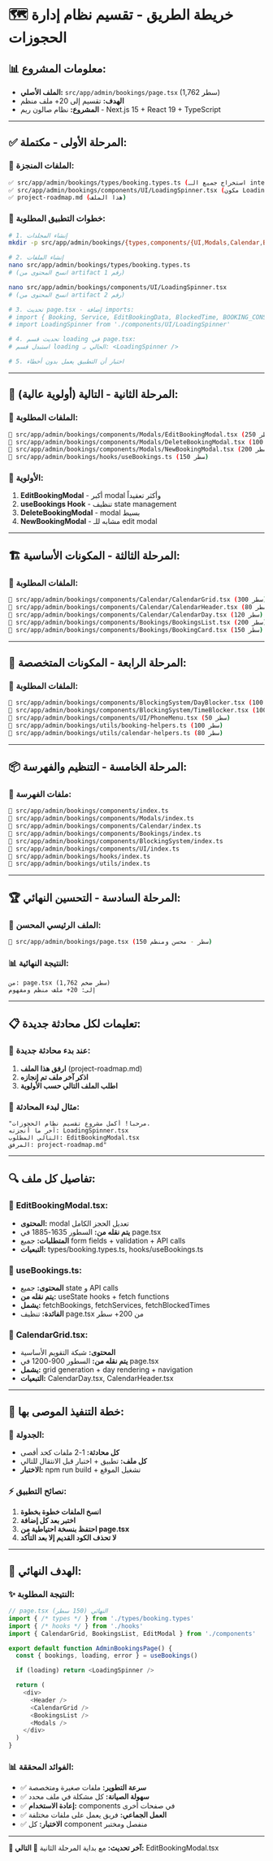 # 🗺️ خريطة الطريق - تقسيم نظام إدارة الحجوزات

## 📊 **معلومات المشروع:**

- **الملف الأصلي:** `src/app/admin/bookings/page.tsx` (1,762 سطر)
- **الهدف:** تقسيم إلى 20+ ملف منظم
- **المشروع:** نظام صالون ريم - Next.js 15 + React 19 + TypeScript

---

## ✅ **المرحلة الأولى - مكتملة:**

### 📁 **الملفات المنجزة:**

```bash
✅ src/app/admin/bookings/types/booking.types.ts (استخراج جميع الـ interfaces)
✅ src/app/admin/bookings/components/UI/LoadingSpinner.tsx (مكون Loading محسن)
✅ project-roadmap.md (هذا الملف)
```

### 🔧 **خطوات التطبيق المطلوبة:**

```bash
# 1. إنشاء المجلدات
mkdir -p src/app/admin/bookings/{types,components/{UI,Modals,Calendar,Bookings,BlockingSystem},hooks,utils}

# 2. إنشاء الملفات
nano src/app/admin/bookings/types/booking.types.ts
# (انسخ المحتوى من artifact رقم 1)

nano src/app/admin/bookings/components/UI/LoadingSpinner.tsx
# (انسخ المحتوى من artifact رقم 2)

# 3. تحديث page.tsx - إضافة imports:
# import { Booking, Service, EditBookingData, BlockedTime, BOOKING_CONSTANTS } from './types/booking.types'
# import LoadingSpinner from './components/UI/LoadingSpinner'

# 4. تحديث قسم loading في page.tsx:
# استبدل قسم loading الحالي بـ: <LoadingSpinner />

# 5. اختبار أن التطبيق يعمل بدون أخطاء
```

---

## 🎯 **المرحلة الثانية - التالية (أولوية عالية):**

### 📁 **الملفات المطلوبة:**

```bash
🔄 src/app/admin/bookings/components/Modals/EditBookingModal.tsx (250 سطر)
🔄 src/app/admin/bookings/components/Modals/DeleteBookingModal.tsx (100 سطر)
🔄 src/app/admin/bookings/components/Modals/NewBookingModal.tsx (200 سطر)
🔄 src/app/admin/bookings/hooks/useBookings.ts (150 سطر)
```

### 🎯 **الأولوية:**

1. **EditBookingModal** - أكبر modal وأكثر تعقيداً
2. **useBookings Hook** - تنظيف state management
3. **DeleteBookingModal** - modal بسيط
4. **NewBookingModal** - مشابه للـ edit modal

---

## 🏗️ **المرحلة الثالثة - المكونات الأساسية:**

### 📁 **الملفات المطلوبة:**

```bash
🔄 src/app/admin/bookings/components/Calendar/CalendarGrid.tsx (300 سطر)
🔄 src/app/admin/bookings/components/Calendar/CalendarHeader.tsx (80 سطر)
🔄 src/app/admin/bookings/components/Calendar/CalendarDay.tsx (120 سطر)
🔄 src/app/admin/bookings/components/Bookings/BookingsList.tsx (200 سطر)
🔄 src/app/admin/bookings/components/Bookings/BookingCard.tsx (150 سطر)
```

---

## 🔧 **المرحلة الرابعة - المكونات المتخصصة:**

### 📁 **الملفات المطلوبة:**

```bash
🔄 src/app/admin/bookings/components/BlockingSystem/DayBlocker.tsx (100 سطر)
🔄 src/app/admin/bookings/components/BlockingSystem/TimeBlocker.tsx (100 سطر)
🔄 src/app/admin/bookings/components/UI/PhoneMenu.tsx (50 سطر)
🔄 src/app/admin/bookings/utils/booking-helpers.ts (100 سطر)
🔄 src/app/admin/bookings/utils/calendar-helpers.ts (80 سطر)
```

---

## 📦 **المرحلة الخامسة - التنظيم والفهرسة:**

### 📁 **ملفات الفهرسة:**

```bash
🔄 src/app/admin/bookings/components/index.ts
🔄 src/app/admin/bookings/components/Modals/index.ts
🔄 src/app/admin/bookings/components/Calendar/index.ts
🔄 src/app/admin/bookings/components/Bookings/index.ts
🔄 src/app/admin/bookings/components/BlockingSystem/index.ts
🔄 src/app/admin/bookings/components/UI/index.ts
🔄 src/app/admin/bookings/hooks/index.ts
🔄 src/app/admin/bookings/utils/index.ts
```

---

## 🏆 **المرحلة السادسة - التحسين النهائي:**

### 📁 **الملف الرئيسي المحسن:**

```bash
🔄 src/app/admin/bookings/page.tsx (150 سطر - محسن ومنظم)
```

### 📊 **النتيجة النهائية:**

```
من: page.tsx (1,762 سطر ضخم)
إلى: 20+ ملف منظم ومفهوم
```

---

## 📋 **تعليمات لكل محادثة جديدة:**

### 🎯 **عند بدء محادثة جديدة:**

1. **ارفق هذا الملف** (project-roadmap.md)
2. **اذكر آخر ملف تم إنجازه**
3. **اطلب الملف التالي حسب الأولوية**

### 💬 **مثال لبدء المحادثة:**

```
"مرحباً! أكمل مشروع تقسيم نظام الحجوزات.
آخر ما أنجزته: LoadingSpinner.tsx
التالي المطلوب: EditBookingModal.tsx
المرفق: project-roadmap.md"
```

---

## 🔍 **تفاصيل كل ملف:**

### 📄 **EditBookingModal.tsx:**

- **المحتوى:** modal تعديل الحجز الكامل
- **يتم نقله من:** السطور 1635-1885 في page.tsx
- **المتطلبات:** جميع form fields + validation + API calls
- **التبعيات:** types/booking.types.ts, hooks/useBookings.ts

### 📄 **useBookings.ts:**

- **المحتوى:** جميع state و API calls
- **يتم نقله من:** useState hooks + fetch functions
- **يشمل:** fetchBookings, fetchServices, fetchBlockedTimes
- **الفائدة:** تنظيف page.tsx من 200+ سطر

### 📄 **CalendarGrid.tsx:**

- **المحتوى:** شبكة التقويم الأساسية
- **يتم نقله من:** السطور 900-1200 في page.tsx
- **يشمل:** grid generation + day rendering + navigation
- **التبعيات:** CalendarDay.tsx, CalendarHeader.tsx

---

## 🚀 **خطة التنفيذ الموصى بها:**

### 📅 **الجدولة:**

- **كل محادثة:** 1-2 ملفات كحد أقصى
- **كل ملف:** تطبيق + اختبار قبل الانتقال للتالي
- **الاختبار:** npm run build + تشغيل الموقع

### ⚡ **نصائح التطبيق:**

1. **انسخ الملفات خطوة بخطوة**
2. **اختبر بعد كل إضافة**
3. **احتفظ بنسخة احتياطية من page.tsx**
4. **لا تحذف الكود القديم إلا بعد التأكد**

---

## 🎯 **الهدف النهائي:**

### ✨ **النتيجة المطلوبة:**

```typescript
// page.tsx النهائي (150 سطر)
import { /* types */ } from './types/booking.types'
import { /* hooks */ } from './hooks'
import { CalendarGrid, BookingsList, EditModal } from './components'

export default function AdminBookingsPage() {
  const { bookings, loading, error } = useBookings()

  if (loading) return <LoadingSpinner />

  return (
    <div>
      <Header />
      <CalendarGrid />
      <BookingsList />
      <Modals />
    </div>
  )
}
```

### 📊 **الفوائد المحققة:**

- ✅ **سرعة التطوير:** ملفات صغيرة ومتخصصة
- ✅ **سهولة الصيانة:** كل مشكلة في ملف محدد
- ✅ **إعادة الاستخدام:** components في صفحات أخرى
- ✅ **العمل الجماعي:** فريق يعمل على ملفات مختلفة
- ✅ **الاختبار:** كل component منفصل ومختبر

---

**📝 آخر تحديث:** مع بداية المرحلة الثانية
**🎯 التالي:** EditBookingModal.tsx
